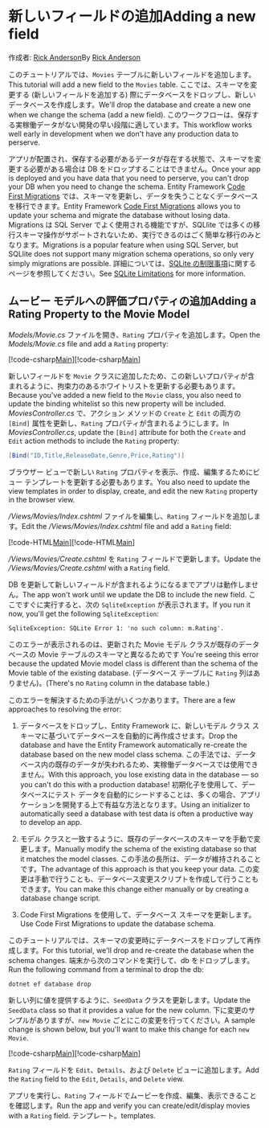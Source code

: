 # <a name="adding-a-new-field"></a><span data-ttu-id="04f8c-101">新しいフィールドの追加</span><span class="sxs-lookup"><span data-stu-id="04f8c-101">Adding a new field</span></span>

<span data-ttu-id="04f8c-102">作成者: [Rick Anderson](https://twitter.com/RickAndMSFT)</span><span class="sxs-lookup"><span data-stu-id="04f8c-102">By [Rick Anderson](https://twitter.com/RickAndMSFT)</span></span>

<span data-ttu-id="04f8c-103">このチュートリアルでは、`Movies` テーブルに新しいフィールドを追加します。</span><span class="sxs-lookup"><span data-stu-id="04f8c-103">This tutorial will add a new field to the `Movies` table.</span></span> <span data-ttu-id="04f8c-104">ここでは、スキーマを変更する (新しいフィールドを追加する) 際にデータベースをドロップし、新しいデータベースを作成します。</span><span class="sxs-lookup"><span data-stu-id="04f8c-104">We'll drop the database and create a new one when we change the schema (add a new field).</span></span> <span data-ttu-id="04f8c-105">このワークフローは、保存する実稼働データがない開発の早い段階に適しています。</span><span class="sxs-lookup"><span data-stu-id="04f8c-105">This workflow works well early in development when we don't have any production data to perserve.</span></span>

<span data-ttu-id="04f8c-106">アプリが配置され、保存する必要があるデータが存在する状態で、スキーマを変更する必要がある場合は DB をドロップすることはできません。</span><span class="sxs-lookup"><span data-stu-id="04f8c-106">Once your app is deployed and you have data that you need to perserve, you can't drop your DB when you need to change the schema.</span></span> <span data-ttu-id="04f8c-107">Entity Framework [Code First Migrations](http://docs.efproject.net/en/latest/platforms/aspnetcore/new-db.html) では、スキーマを更新し、データを失うことなくデータベースを移行できます。</span><span class="sxs-lookup"><span data-stu-id="04f8c-107">Entity Framework [Code First Migrations](http://docs.efproject.net/en/latest/platforms/aspnetcore/new-db.html) allows you to update your schema and migrate the database without losing data.</span></span> <span data-ttu-id="04f8c-108">Migrations は SQL Server でよく使用される機能ですが、SQLlite では多くの移行スキーマ操作がサポートされないため、実行できるのはごく簡単な移行のみとなります。</span><span class="sxs-lookup"><span data-stu-id="04f8c-108">Migrations is a popular feature when using SQL Server, but SQLlite does not support many migration schema operations, so only very simply migrations are possible.</span></span> <span data-ttu-id="04f8c-109">詳細については、[SQLite の制限事項](https://docs.microsoft.com/ef/core/providers/sqlite/limitations)に関するページを参照してください。</span><span class="sxs-lookup"><span data-stu-id="04f8c-109">See [SQLite Limitations](https://docs.microsoft.com/ef/core/providers/sqlite/limitations) for more information.</span></span>

## <a name="adding-a-rating-property-to-the-movie-model"></a><span data-ttu-id="04f8c-110">ムービー モデルへの評価プロパティの追加</span><span class="sxs-lookup"><span data-stu-id="04f8c-110">Adding a Rating Property to the Movie Model</span></span>

<span data-ttu-id="04f8c-111">*Models/Movie.cs* ファイルを開き、`Rating` プロパティを追加します。</span><span class="sxs-lookup"><span data-stu-id="04f8c-111">Open the *Models/Movie.cs* file and add a `Rating` property:</span></span>

<span data-ttu-id="04f8c-112">[!code-csharp[Main](../../tutorials/first-mvc-app/start-mvc/sample/MvcMovie/Models/MovieDateRating.cs?highlight=11&range=7-18)]</span><span class="sxs-lookup"><span data-stu-id="04f8c-112">[!code-csharp[Main](../../tutorials/first-mvc-app/start-mvc/sample/MvcMovie/Models/MovieDateRating.cs?highlight=11&range=7-18)]</span></span>

<span data-ttu-id="04f8c-113">新しいフィールドを `Movie` クラスに追加したため、この新しいプロパティが含まれるように、拘束力のあるホワイトリストを更新する必要もあります。</span><span class="sxs-lookup"><span data-stu-id="04f8c-113">Because you've added a new field to the `Movie` class, you also need to update the binding whitelist so this new property will be included.</span></span> <span data-ttu-id="04f8c-114">*MoviesController.cs* で、アクション メソッドの `Create` と `Edit` の両方の `[Bind]` 属性を更新し、`Rating` プロパティが含まれるようにします。</span><span class="sxs-lookup"><span data-stu-id="04f8c-114">In *MoviesController.cs*, update the `[Bind]` attribute for both the `Create` and `Edit` action methods to include the `Rating` property:</span></span>

```csharp
[Bind("ID,Title,ReleaseDate,Genre,Price,Rating")]
   ```

<span data-ttu-id="04f8c-115">ブラウザー ビューで新しい `Rating` プロパティを表示、作成、編集するためにビュー テンプレートを更新する必要もあります。</span><span class="sxs-lookup"><span data-stu-id="04f8c-115">You also need to update the view templates in order to display, create, and edit the new `Rating` property in the browser view.</span></span>

<span data-ttu-id="04f8c-116">*/Views/Movies/Index.cshtml* ファイルを編集し、`Rating` フィールドを追加します。</span><span class="sxs-lookup"><span data-stu-id="04f8c-116">Edit the */Views/Movies/Index.cshtml* file and add a `Rating` field:</span></span>

<span data-ttu-id="04f8c-117">[!code-HTML[Main](../../tutorials/first-mvc-app/start-mvc/sample/MvcMovie/Views/Movies/IndexGenreRating.cshtml?highlight=17,39&range=24-64)]</span><span class="sxs-lookup"><span data-stu-id="04f8c-117">[!code-HTML[Main](../../tutorials/first-mvc-app/start-mvc/sample/MvcMovie/Views/Movies/IndexGenreRating.cshtml?highlight=17,39&range=24-64)]</span></span>

<span data-ttu-id="04f8c-118">*/Views/Movies/Create.cshtml* を `Rating` フィールドで更新します。</span><span class="sxs-lookup"><span data-stu-id="04f8c-118">Update the */Views/Movies/Create.cshtml* with a `Rating` field.</span></span>

<span data-ttu-id="04f8c-119">DB を更新して新しいフィールドが含まれるようになるまでアプリは動作しません。</span><span class="sxs-lookup"><span data-stu-id="04f8c-119">The app won't work until we update the DB to include the new field.</span></span> <span data-ttu-id="04f8c-120">ここですぐに実行すると、次の `SqliteException` が表示されます。</span><span class="sxs-lookup"><span data-stu-id="04f8c-120">If you run it now, you'll get the following `SqliteException`:</span></span>

```
SqliteException: SQLite Error 1: 'no such column: m.Rating'.
```

<span data-ttu-id="04f8c-121">このエラーが表示されるのは、更新された Movie モデル クラスが既存のデータベースの Movie テーブルのスキーマと異なるためです </span><span class="sxs-lookup"><span data-stu-id="04f8c-121">You're seeing this error because the updated Movie model class is different than the schema of the Movie table of the existing database.</span></span> <span data-ttu-id="04f8c-122">(データベース テーブルに `Rating` 列はありません)。</span><span class="sxs-lookup"><span data-stu-id="04f8c-122">(There's no `Rating` column in the database table.)</span></span>

<span data-ttu-id="04f8c-123">このエラーを解決するための手法がいくつかあります。</span><span class="sxs-lookup"><span data-stu-id="04f8c-123">There are a few approaches to resolving the error:</span></span>

1. <span data-ttu-id="04f8c-124">データベースをドロップし、Entity Framework に、新しいモデル クラス スキーマに基づいてデータベースを自動的に再作成させます。</span><span class="sxs-lookup"><span data-stu-id="04f8c-124">Drop the database and have the Entity Framework automatically re-create the database based on the new model class schema.</span></span> <span data-ttu-id="04f8c-125">この手法では、データベース内の既存のデータが失われるため、実稼働データベースでは使用できません。</span><span class="sxs-lookup"><span data-stu-id="04f8c-125">With this approach, you lose existing data in the database — so you can't do this with a production database!</span></span> <span data-ttu-id="04f8c-126">初期化子を使用して、データベースにテスト データを自動的にシードすることは、多くの場合、アプリケーションを開発する上で有益な方法となります。</span><span class="sxs-lookup"><span data-stu-id="04f8c-126">Using an initializer to automatically seed a database with test data is often a productive way to develop an app.</span></span>

2. <span data-ttu-id="04f8c-127">モデル クラスと一致するように、既存のデータベースのスキーマを手動で変更します。</span><span class="sxs-lookup"><span data-stu-id="04f8c-127">Manually modify the schema of the existing database so that it matches the model classes.</span></span> <span data-ttu-id="04f8c-128">この手法の長所は、データが維持されることです。</span><span class="sxs-lookup"><span data-stu-id="04f8c-128">The advantage of this approach is that you keep your data.</span></span> <span data-ttu-id="04f8c-129">この変更は手動で行うことも、データベース変更スクリプトを作成して行うこともできます。</span><span class="sxs-lookup"><span data-stu-id="04f8c-129">You can make this change either manually or by creating a database change script.</span></span>

3. <span data-ttu-id="04f8c-130">Code First Migrations を使用して、データベース スキーマを更新します。</span><span class="sxs-lookup"><span data-stu-id="04f8c-130">Use Code First Migrations to update the database schema.</span></span>

<span data-ttu-id="04f8c-131">このチュートリアルでは、スキーマの変更時にデータベースをドロップして再作成します。</span><span class="sxs-lookup"><span data-stu-id="04f8c-131">For this tutorial, we'll drop and re-create the database when the schema changes.</span></span> <span data-ttu-id="04f8c-132">端末から次のコマンドを実行して、db をドロップします。</span><span class="sxs-lookup"><span data-stu-id="04f8c-132">Run the following command from a terminal to drop the db:</span></span>

`dotnet ef database drop`

<span data-ttu-id="04f8c-133">新しい列に値を提供するように、`SeedData` クラスを更新します。</span><span class="sxs-lookup"><span data-stu-id="04f8c-133">Update the `SeedData` class so that it provides a value for the new column.</span></span> <span data-ttu-id="04f8c-134">下に変更のサンプルがありますが、`new Movie` ごとにこの変更を行ってください。</span><span class="sxs-lookup"><span data-stu-id="04f8c-134">A sample change is shown below, but you'll want to make this change for each `new Movie`.</span></span>

<span data-ttu-id="04f8c-135">[!code-csharp[Main](../../tutorials/first-mvc-app/start-mvc/sample/MvcMovie/Models/SeedDataRating.cs?name=snippet1&highlight=6)]</span><span class="sxs-lookup"><span data-stu-id="04f8c-135">[!code-csharp[Main](../../tutorials/first-mvc-app/start-mvc/sample/MvcMovie/Models/SeedDataRating.cs?name=snippet1&highlight=6)]</span></span>

<span data-ttu-id="04f8c-136">`Rating` フィールドを `Edit`、`Details`、および `Delete` ビューに追加します。</span><span class="sxs-lookup"><span data-stu-id="04f8c-136">Add the `Rating` field to the `Edit`, `Details`, and `Delete` view.</span></span>

<span data-ttu-id="04f8c-137">アプリを実行し、`Rating` フィールドでムービーを作成、編集、表示できることを確認します。</span><span class="sxs-lookup"><span data-stu-id="04f8c-137">Run the app and verify you can create/edit/display movies with a `Rating` field.</span></span> <span data-ttu-id="04f8c-138">テンプレート。</span><span class="sxs-lookup"><span data-stu-id="04f8c-138">templates.</span></span>